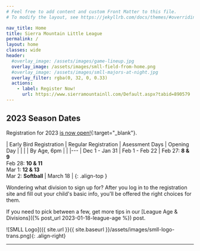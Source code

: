 ```yaml
---
# Feel free to add content and custom Front Matter to this file.
# To modify the layout, see https://jekyllrb.com/docs/themes/#overriding-theme-defaults

nav_title: Home
title: Sierra Mountain Little League
permalink: /
layout: home
classes: wide
header:
  #overlay_image: /assets/images/game-lineup.jpg
  overlay_image: /assets/images/smll-field-from-home.png
  #overlay_image: /assets/images/smll-majors-at-night.jpg
  overlay_filter: rgba(0, 32, 0, 0.33)
  actions:
    - label: Register Now!
      url: https://www.sierramountainll.com/Default.aspx?tabid=890579
---
```


## 2023 Season Dates

Registration for 2023 [is now open!](https://www.sierramountainll.com/Default.aspx?tabid=890579){:target="_blank"}.

| Early Bird Registration | Regular Registration | Asessment Days | Opening Day |
|                         |                      | By Age, 6pm        |                 |
|---
| Dec 1 - Jan 31          | Feb 1 - Feb 22       | Feb 27: **8 & 9**<br/>Feb 28: **10 & 11**<br />Mar 1: **12 & 13**<br />Mar 2: **Softball** | March 18 |
{: .align-top }

Wondering what division to sign up for? After you log in to the registration site
and fill out your child's basic info, you'll be offered the right choices for them.

If you need to pick between a few, get more tips in our [League Age & Divisions]({% post_url 2023-01-18-league-age %}) post.

![SMLL Logo]({{ site.url }}{{ site.baseurl }}/assets/images/smll-logo-trans.png){: .align-right}

----
